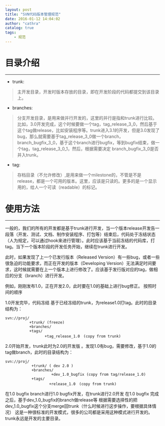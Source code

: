 ```yaml
---
layout: post
title: "SVN代码版本管理规范"
date: 2016-01-12 14:04:02
author: "cathra"
catalog: true
tags: 
    - 规范
---
```



目录介绍
===
***

* trunk:

>主开发目录，开发时版本存放的目录，即在开发阶段的代码都提交到该目录上。

* branches:

>分支开发目录，是用来做并行开发的，这里的并行是指和trunk进行比较。 比如，3.0开发完成，这个时候要做一个tag，tag_release_3_0，然后基于这个tag做release，比如安装程序等。trunk进入3.1的开发，但是3.0发现了bug，那么就需要基于tag_release_3_0做一个branch，branch_bugfix_3_0，基于这个branch进行bugfix，等到bugfix结束，做一个tag，tag_release_3_0_1，然后，根据需要决定 branch_bugfix_3_0是否并入trunk。 


* tag:

>存档目录（不允许修改）,是用来做一个milestone的，不管是不是release，都是一个可用的版本。这里，应该是只读的。更多的是一个显示用的，给人一个可读（readable）的标记。


<!-- more -->


使用方法
===
***

一般的，我们的所有的开发都是基于trunk进行开发，当一个版本release开发告一段落（开发、测试、文档、制作安装程序、打包等）结束后，代码处于冻结状态（人为规定，可以通过hook来进行管理）。此时应该基于当前冻结的代码库，打tag。当下一个版本阶段的开发任务开始，继续在trunk进行开发。

此时，如果发现了上一个已发行版本（Released Version）有一些bug，或者一些很急迫的功能要求，而正在开发的版本（Developing Version）无法满足时间要求，这时候就需要在上一个版本上进行修改了。应该基于发行版对应的tag，做相应的分支（branch）进行开发。

例如，刚刚发布1.0，正在开发2.0，此时要在1.0的基础上进行bug修正。
按照时间的顺序

1.0开发完毕，代码冻结 
基于已经冻结的trunk，为release1.0打tag。此时的目录结构为：

    svn://proj/
               +trunk/ (freeze)
               +branches/
               +tags/
                      +tag_release_1.0　(copy from trunk) 

2.0开始开发，trunk此时为2.0的开发版 。发现1.0有bug，需要修改，基于1.0的tag做branch，此时的目录结构为：

    svn://proj/
                +trunk/ ( dev 2.0 )
                +branches/
                         +dev_1.0_bugfix (copy from tag/release_1.0)
                +tags/
                        +release_1.0　(copy from trunk) 

在1.0 bugfix branch进行1.0 bugfix开发，在trunk进行2.0开发 
在1.0 bugfix 完成之后，基于dev_1.0_bugfix的branch做release等 
根据需要选择性的把dev_1.0_bugfix这个分支merge回trunk（什么时候进行这步操作，要根据具体情况） 
这是一种很标准的开发模式，很多的公司都是采用这种模式进行开发的。trunk永远是开发的主要目录。

